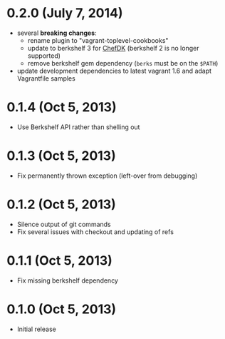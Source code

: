 
# 0.2.0 (July 7, 2014)
   
 * several **breaking changes**:
   * rename plugin to "vagrant-toplevel-cookbooks"
   * update to berkshelf 3 for [ChefDK](http://www.getchef.com/downloads/chef-dk) (berkshelf 2 is no longer supported)
   * remove berkshelf gem dependency (`berks` must be on the `$PATH`)
 * update development dependencies to latest vagrant 1.6 and adapt Vagrantfile samples

# 0.1.4 (Oct 5, 2013)

 * Use Berkshelf API rather than shelling out

# 0.1.3 (Oct 5, 2013)

 * Fix permanently thrown exception (left-over from debugging)

# 0.1.2 (Oct 5, 2013)

 * Silence output of git commands
 * Fix several issues with checkout and updating of refs

# 0.1.1 (Oct 5, 2013)

 * Fix missing berkshelf dependency

# 0.1.0 (Oct 5, 2013)

 * Initial release

